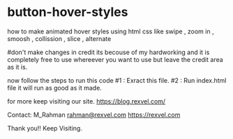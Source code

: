# button-hover-styles
how to make animated hover styles using html css like swipe , zoom in , smoosh , collission , slice , alternate 


#don't make changes in credit its becouse of my hardworking and it is completely free to use whereever you want to use but leave the credit area as it is.

now follow the steps to run this code #1 : Exract this file. #2 : Run index.html file it will run as good as it made.

for more keep visiting our site. https://blog.rexvel.com/

Contact: M_Rahman
rahman@rexvel.com https://rexvel.com

Thank you!! Keep Visiting.
